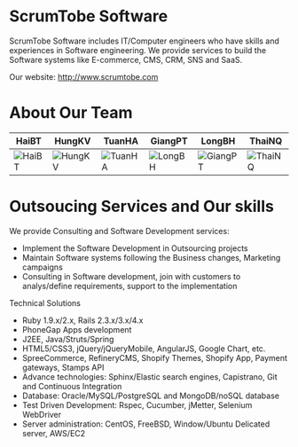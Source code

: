 ScrumTobe Software
================

ScrumTobe Software includes IT/Computer engineers who have skills and experiences in Software engineering. 
We provide services to build the Software systems like E-commerce, CMS, CRM, SNS and SaaS.

Our website: http://www.scrumtobe.com

About Our Team
===========================

| HaiBT | HungKV | TuanHA | GiangPT | LongBH | ThaiNQ |
|--- |--- |--- |--- |--- |---
| ![HaiBT](https://avatars3.githubusercontent.com/u/154286?v=3&s=460) | ![HungKV](https://avatars2.githubusercontent.com/u/2276767?v=3&s=460) | ![TuanHA](https://avatars2.githubusercontent.com/u/2282062?v=3&s=460) | ![LongBH](https://avatars3.githubusercontent.com/u/9550330?v=3&s=460) | ![GiangPT](https://avatars0.githubusercontent.com/u/7134388?v=3&s=460) | ![ThaiNQ](https://avatars3.githubusercontent.com/u/8359014?v=3&s=460) |


Outsoucing Services and Our skills
=======

We provide Consulting and Software Development services:
- Implement the Software Development in Outsourcing projects
- Maintain Software systems following the Business changes, Marketing campaigns
- Consulting in Software development, join with customers to analys/define requirements, support to the implementation

Technical Solutions
- Ruby 1.9.x/2.x, Rails 2.3.x/3.x/4.x
- PhoneGap Apps development
- J2EE, Java/Struts/Spring
- HTML5/CSS3, jQuery/jQueryMobile, AngularJS, Google Chart, etc.
- SpreeCommerce, RefineryCMS, Shopify Themes, Shopify App, Payment gateways, Stamps API
- Advance technologies: Sphinx/Elastic search engines, Capistrano, Git and Continuous Integration
- Database: Oracle/MySQL/PostgreSQL and MongoDB/noSQL database
- Test Driven Development: Rspec, Cucumber, jMetter, Selenium WebDriver
- Server administration: CentOS, FreeBSD, Window/Ubuntu Delicated server, AWS/EC2
